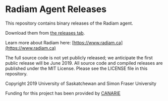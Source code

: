 # Radiam Agent Releases

This repository contains binary releases of the Radiam agent.

Download them from [the releases tab](https://github.com/usask-rc/radiam-agent-releases/releases).

Learn more about Radiam here: [https://www.radiam.ca](https://www.radiam.ca)

The full source code is not yet publicly released; we anticipate the first public release will be June 2019. All source code and compiled releases are published under the MIT License.  Please see the LICENSE file in this repository.

Copyright 2019 University of Saskatchewan and Simon Fraser University

Funding for this project has been provided by [CANARIE](https://www.canarie.ca/rdm/)

